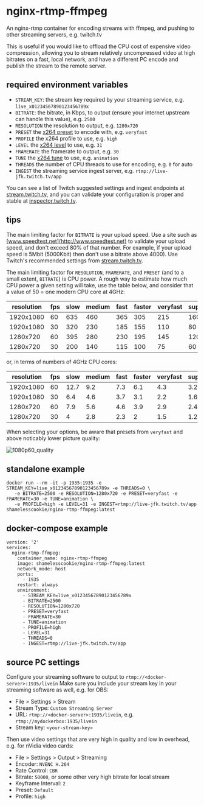 # nginx-rtmp-ffmpeg

An nginx-rtmp container for encoding streams with ffmpeg, and pushing to other streaming servers, e.g. twitch.tv

This is useful if you would like to offload the CPU cost of expensive video compression,
allowing you to stream relatively uncompressed video at high bitrates on a fast, local network,
and have a different PC encode and publish the stream to the remote server.

## required environment variables

- `STREAM_KEY`: the stream key required by your streaming service, e.g. `live_x01234567890123456789x`
- `BITRATE`: the bitrate, in Kbps, to output (ensure your internet upstream can handle this value), e.g. `2500`
- `RESOLUTION` the resolution to output, e.g. `1280x720`
- `PRESET` the [x264 preset](https://trac.ffmpeg.org/wiki/Encode/H.264#Preset) to encode with, e.g. `veryfast`
- `PROFILE` the x264 profile to use, e.g. `high`
- `LEVEL` the [x264 level](https://en.wikipedia.org/wiki/H.264/MPEG-4_AVC#Levels) to use, e.g. `31`
- `FRAMERATE` the framerate to output, e.g. `30`
- `TUNE` the [x264 tune](https://trac.ffmpeg.org/wiki/Encode/H.264#Tune) to use, e.g. `animation`
- `THREADS` the number of CPU threads to use for encoding, e.g. `0` for auto
- `INGEST` the streaming service ingest server, e.g. `rtmp://live-jfk.twitch.tv/app`

You can see a list of Twitch suggested settings and ingest endpoints at [stream.twitch.tv](https://stream.twitch.tv/), and you can validate your configuration is proper and stable at [inspector.twitch.tv](https://inspector.twitch.tv).

## tips

The main limiting factor for `BITRATE` is your upload speed. Use a site such as [www.speedtest.net](http://www.speedtest.net) to validate your upload speed, and don't exceed 80% of that number. For example, if your upload speed is 5Mbit (5000Kbit) then don't use a bitrate above 4000). Use Twitch's recommended settings from [stream.twitch.tv](https://stream.twitch.tv/).

The main limiting factor for `RESOLUTION`, `FRAMERATE`, and `PRESET` (and to a small extent, `BITRATE`) is CPU power. A rough way to estimate how much CPU power a given setting will take, use the table below, and consider that a value of 50 = one modern CPU core at 4GHz:

| resolution | fps | slow | medium | fast | faster | veryfast | superfast | 
|------------|-----|------|--------|------|--------|----------|-----------| 
| 1920x1080  | 60  | 635  | 460    | 365  | 305    | 215      | 160       | 
| 1920x1080  | 30  | 320  | 230    | 185  | 155    | 110      | 80        | 
| 1280x720   | 60  | 395  | 280    | 230  | 195    | 145      | 120       | 
| 1280x720   | 30  | 200  | 140    | 115  | 100    | 75       | 60        | 

or, in terms of numbers of 4GHz CPU cores:

| resolution | fps | slow | medium | fast | faster | veryfast | superfast | 
|------------|-----|------|--------|------|--------|----------|-----------| 
| 1920x1080  | 60  | 12.7 | 9.2    | 7.3  | 6.1    | 4.3      | 3.2       | 
| 1920x1080  | 30  | 6.4  | 4.6    | 3.7  | 3.1    | 2.2      | 1.6       | 
| 1280x720   | 60  | 7.9  | 5.6    | 4.6  | 3.9    | 2.9      | 2.4       | 
| 1280x720   | 30  | 4    | 2.8    | 2.3  | 2      | 1.5      | 1.2       | 

When selecting your options, be aware that presets from `veryfast` and above noticably lower picture quality:

![1080p60_quality](https://scratch.christianmoore.me/streamquality/1080p60_quality.png)

## standalone example

```
docker run --rm -it -p 1935:1935 -e STREAM_KEY=live_x01234567890123456789x -e THREADS=0 \
   -e BITRATE=2500 -e RESOLUTION=1280x720 -e PRESET=veryfast -e FRAMERATE=30 -e TUNE=animation \
   -e PROFILE=high -e LEVEL=31 -e INGEST=rtmp://live-jfk.twitch.tv/app shamelesscookie/nginx-rtmp-ffmpeg:latest
```

## docker-compose example

```
version: '2'
services:
  nginx-rtmp-ffmpeg:
    container_name: nginx-rtmp-ffmpeg
    image: shamelesscookie/nginx-rtmp-ffmpeg:latest
    network_mode: host
    ports:
      - 1935
    restart: always
    environment:
      - STREAM_KEY=live_x01234567890123456789x
      - BITRATE=2500
      - RESOLUTION=1280x720
      - PRESET=veryfast
      - FRAMERATE=30
      - TUNE=animation
      - PROFILE=high
      - LEVEL=31
      - THREADS=0
      - INGEST=rtmp://live-jfk.twitch.tv/app
```

## source PC settings

Configure your streaming software to output to `rtmp://<docker-server>:1935/livein`
Make sure you include your stream key in your streaming software as well, e.g. for OBS:

- File > Settings > Stream
- Stream Type: `Custom Streaming Server`
- URL: `rtmp://<docker-server>:1935/livein`, e.g. `rtmp://mydockerbox:1935/livein`
- Stream key: `<your-stream-key>`

Then use video settings that are very high in quality and low in overhead, e.g. for nVidia video cards:

- File > Settings > Output > Streaming
- Encoder: `NVENC H.264`
- Rate Control: `CBR`
- Bitrate: `50000`, or some other very high bitrate for local stream
- Keyframe Interval: `2`
- Preset: `Default`
- Profile: `high`